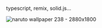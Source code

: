 typescript, remix, solid.js...

![naruto wallpaper 238 - 2880x1800](https://user-images.githubusercontent.com/49603590/181071766-7feed61e-6537-4043-acf3-e779e6b8e71d.jpg)
